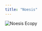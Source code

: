 ```yaml
---
title: "Noesis"
---
```



<img src="https://ecernsit.github.io/assets/noesis.jpg" alt="Noesis Ecopy" >

